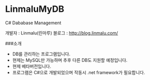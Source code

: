# LinmaluMyDB
C# Dababase Management

개발자 : Linmalu(린마루)
블로그 : http://blog.linmalu.com/

###소개
- DB를 관리하는 프로그램입니다.
- 현제는 MySQL만 가능하며 추후 다른 DB도 지원할 예정입니다.
- 현제 베타버전입니다.
- 프로그램은 C#으로 개발되었으며 작동시 .net framework가 필요합니다.
